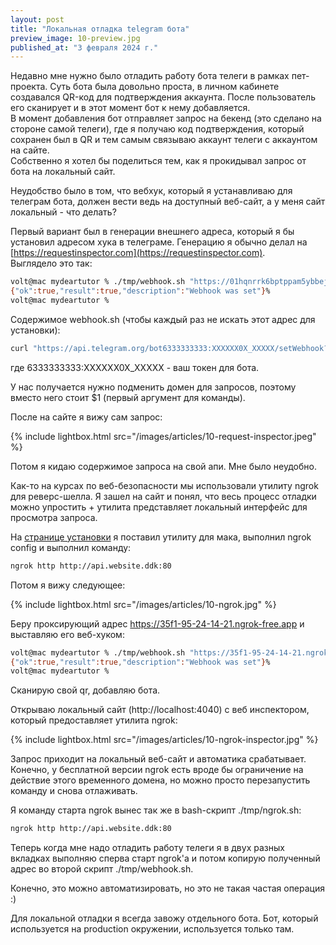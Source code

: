 ```yaml
---
layout: post
title: "Локальная отладка telegram бота"
preview_image: 10-preview.jpg
published_at: "3 февраля 2024 г."
---
```


Недавно мне нужно было отладить работу бота телеги в рамках пет-проекта. Суть бота была довольно проста, в личном кабинете создавался QR-код для подтверждения аккаунта. После пользователь его сканирует и в этот момент бот к нему добавляется.  
В момент добавления бот отправляет запрос на бекенд (это сделано на стороне самой телеги), где я получаю код подтверждения, который сохранен был в QR и тем самым связываю аккаунт телеги с аккаунтом на сайте.  
Собственно я хотел бы поделиться тем, как я прокидывал запрос от бота на локальный сайт.

Неудобство было в том, что вебхук, который я устанавливаю для телеграм бота, должен вести ведь на доступный веб-сайт, а у меня сайт локальный - что делать?

Первый вариант был в генерации внешнего адреса, который я бы установил адресом хука в телеграме. Генерацию я обычно делал на [https://requestinspector.com](https://requestinspector.com).  
Выглядело это так:

```bash
volt@mac mydeartutor % ./tmp/webhook.sh "https://01hqnrrk6bptppam5ybbej18x700-acf867f463b832ae0055.requestinspector.com"
{"ok":true,"result":true,"description":"Webhook was set"}%
volt@mac mydeartutor % 
```

Содержимое webhook.sh (чтобы каждый раз не искать этот адрес для установки):

```bash
curl "https://api.telegram.org/bot6333333333:XXXXXX0X_XXXXX/setWebhook?url=$1/rest/v1/confirm-telegram/code"
```

где 6333333333:XXXXXX0X_XXXXX - ваш токен для бота.

У нас получается нужно подменить домен для запросов, поэтому вместо него стоит $1 (первый аргумент для команды).

После на сайте я вижу сам запрос:

{% include lightbox.html src="/images/articles/10-request-inspector.jpeg" %}

Потом я кидаю содержимое запроса на свой апи. Мне было неудобно. 

Как-то на курсах по веб-безопасности мы использовали утилиту ngrok для реверс-шелла. Я зашел на сайт и понял, что весь процесс отладки можно упростить + утилита представляет локальный интерфейс для просмотра запроса.

На [странице установки](https://dashboard.ngrok.com/get-started/setup/macos) я поставил утилиту для мака, выполнил ngrok config и выполнил команду:

```bash
ngrok http http://api.website.ddk:80
```

Потом я вижу следующее:

{% include lightbox.html src="/images/articles/10-ngrok.jpg" %}

Беру проксирующий адрес https://35f1-95-24-14-21.ngrok-free.app и выставляю его веб-хуком:

```bash
volt@mac mydeartutor % ./tmp/webhook.sh "https://35f1-95-24-14-21.ngrok-free.app"
{"ok":true,"result":true,"description":"Webhook was set"}%
volt@mac mydeartutor % 
```

Сканирую свой qr, добавляю бота.

Открываю локальный сайт (http://localhost:4040) с веб инспектором, который предоставляет утилита ngrok:

{% include lightbox.html src="/images/articles/10-ngrok-inspector.jpg" %}

Запрос приходит на локальный веб-сайт и автоматика срабатывает. Конечно, у бесплатной версии ngrok есть вроде бы ограничение на действие этого временного домена, но можно просто перезапустить команду и снова отлаживать.

Я команду старта ngrok вынес так же в bash-скрипт ./tmp/ngrok.sh:
```bash
ngrok http http://api.website.ddk:80  
```

Теперь когда мне надо отладить работу телеги я в двух разных вкладках выполняю сперва старт ngrok'а и потом копирую полученный адрес во второй скрипт ./tmp/webhook.sh.  

Конечно, это можно автоматизировать, но это не такая частая операция :)

Для локальной отладки я всегда завожу отдельного бота. Бот, который используется на production окружении, используется только там.







